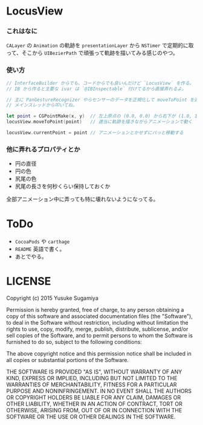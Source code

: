 # LocusView

### これはなに

`CALayer` の `Animation` の軌跡を `presentationLayer` から `NSTimer` で定期的に取って、そこから `UIBezierPath` で頑張って軌跡を描いてみる感じのやつ。

### 使い方

```swift
// InterfaceBuilder からでも、コードからでも良いんだけど `LocusView` を作る。
// IB から作ると主要な ivar は `@IBInspectable` 付けてるから直接弄れるよ。

// 主に PanGestureRecognizer やらセンサーのデータを正規化して moveToPoint を連続で叩いていく感じの想定だよ。
// メインスレッドから叩いてね。

let point = CGPointMake(x, y)  // 左上原点の (0.0, 0.0) から右下が (1.0, 1.0) に正規化してね
locusView.moveToPoint(point)   // 適当に軌跡を描きながらアニメーションで動く

locusView.currentPoint = point // アニメーションとかせずにパっと移動する

```

### 他に弄れるプロパティとか

- 円の直径
- 円の色
- 尻尾の色
- 尻尾の長さを何秒くらい保持しておくか

全部アニメーション中に弄っても特に壊れないようになってる。



# ToDo

- `CocoaPods` や `carthage`
- `README` 英語で書く。
- あとでやる。



# LICENSE

Copyright (c) 2015 Yusuke Sugamiya

Permission is hereby granted, free of charge, to any person obtaining a copy of this software and associated documentation files (the "Software"), to deal in the Software without restriction, including without limitation the rights to use, copy, modify, merge, publish, distribute, sublicense, and/or sell copies of the Software, and to permit persons to whom the Software is furnished to do so, subject to the following conditions:

The above copyright notice and this permission notice shall be included in all copies or substantial portions of the Software.

THE SOFTWARE IS PROVIDED "AS IS", WITHOUT WARRANTY OF ANY KIND, EXPRESS OR IMPLIED, INCLUDING BUT NOT LIMITED TO THE WARRANTIES OF MERCHANTABILITY, FITNESS FOR A PARTICULAR PURPOSE AND NONINFRINGEMENT. IN NO EVENT SHALL THE AUTHORS OR COPYRIGHT HOLDERS BE LIABLE FOR ANY CLAIM, DAMAGES OR OTHER LIABILITY, WHETHER IN AN ACTION OF CONTRACT, TORT OR OTHERWISE, ARISING FROM, OUT OF OR IN CONNECTION WITH THE SOFTWARE OR THE USE OR OTHER DEALINGS IN THE SOFTWARE.
